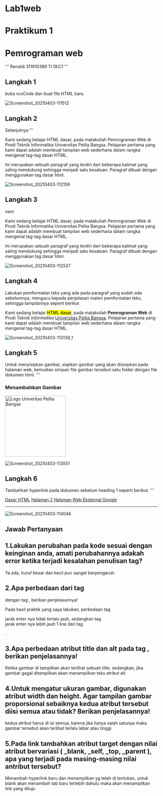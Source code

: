 # Lab1web
# Praktikum 1
# Pemrograman web
'''
Renaldi
311910386
TI.19.C1
'''
## Langkah 1
buka vcsCode dan buat file HTML baru
<!DOCTYPE html>
<html>
<head>
    <title>Tag HTML Dasar</title>
</head>
<body>

</body>
</html>

![Screenshot_20210403-111512](https://user-images.githubusercontent.com/37741274/113467607-3ca9b380-946e-11eb-84f2-3b452460a9c7.png)

## Langkah 2
Selanjutnya
'''
<!-- Ini adalah paragraf pertama -->
<p>Kami sedang belajar HTML dasar, pada matakuliah Pemrograman Web di Prodi 
    Teknik Informatika Universitas Pelita Bangsa. Pelajaran pertama yang kami dapat 
    adalah membuat tampilan web sederhana dalam rangka mengenal tag-tag dasar 
    HTML.</p>
    
<!-- Ini adalah paragraf kedua -->
<p>Ini merupakan sebuah paragraf yang terdiri dari beberapa 
    kalimat yang saling mendukung sehingga menjadi satu kesatuan. Paragraf dibuat 
    dengan menggunakan tag dasar html.</p>

![Screenshot_20210403-112159](https://user-images.githubusercontent.com/37741274/113467701-f86ae300-946e-11eb-974a-7eb58630e41f.png)

 ## Langkah 3
 next
 
<!-- Ini adalah paragraf pertama -->
<p align=”center”>Kami sedang belajar HTML dasar, pada matakuliah Pemrograman 
    Web di Prodi Teknik Informatika Universitas Pelita Bangsa. Pelajaran pertama 
    yang kami dapat adalah membuat tampilan web sederhana dalam rangka mengenal 
    tag-tag dasar HTML.</p>
 <!-- Ini adalah paragraf kedua -->
<p align=”right”>Ini merupakan sebuah paragraf yang terdiri dari beberapa 
    kalimat yang saling mendukung sehingga menjadi satu kesatuan. Paragraf dibuat 
    dengan menggunakan tag dasar html.</p>
 
 ![Screenshot_20210403-112537](https://user-images.githubusercontent.com/37741274/113467768-68796900-946f-11eb-92cc-67268c02b6f1.png)
 
 ## Langkah 4
 Lakukan pemformatan teks yang ada pada paragraf yang sudah ada sebelumnya, mengacu kepada penjelasan materi pemformatan teks, sehingga tampilannya seperti berikut
 
 <p align="left">Kami sedang belajar <mark>HTML dasar</mark>, pada matakuliah <b>Pemrograman
    Web</b> di Prodi <i>Teknik Informatika</i> <ins>Universitas Pelita Bangsa</ins>. Pelajaran pertama
    yang kami dapat adalah membuat tampilan web sederhana dalam rangka mengenal
    tag-tag dasar HTML.</p>

![Screenshot_20210403-113139_1](https://user-images.githubusercontent.com/37741274/113468423-50561980-9470-11eb-82f9-e46d2b7170f2.png)

## Langkah 5
Untuk menyisipkan gambar, siapkan gambar yang akan disisipkan pada halaman web, kemudian simpan file gambar tersebut satu folder dengan file dokumen html.
'''
<!-- sub judul paragraf -->
<h3>Menambahkan Gambar</h3>
<!-- menambahkan gambar pada dokumen -->
<img src="logo_upb.png" width="200" title="Logo Univeritas Pelita Bangsa">

![Screenshot_20210403-113551](https://user-images.githubusercontent.com/37741274/113468579-23eecd00-9471-11eb-817c-3a47d1191d47.png)

## Langkah 6
Tambahkan hyperlink pada dokumen sebelum heading 1 seperti berikut.
'''
<!-- menambahkan link navigasi -->
<nav>
    <a href="lab1_tag_dasar.html">Dasar HTML</a>
    <a href="lab1_halaman2.html">Halaman 2</a>
    <a href="http://www.google.com">Halaman Web Eksternal Google</a>
    </nav>
    <hr>  
 
 ![Screenshot_20210403-114046](https://user-images.githubusercontent.com/37741274/113468631-7f20bf80-9471-11eb-8936-4a5616544844.png)
 
 ## Jawab Pertanyaan

## 1.Lakukan perubahan pada kode sesuai dengan keinginan anda, amati perubahannya adakah error ketika terjadi kesalahan penulisan tag?
 
 Ya ada, huruf besar dan kecil pun sangat berpengaruh.
 
##  2.Apa perbedaan dari tag
dengan tag
, berikan penjelasannya!

Pada hasil praktik yang saya lakukan, perbedaan  tag <p> jarak enter nya tidak terlalu jauh, sedangkan tag <br> jarak enter nya lebih jauh 1 line dari tag <p>.
  
## 3.Apa perbedaan atribut title dan alt pada tag , berikan penjelasannya!

Ketika gambar di tampilkan akan terlihat sebuah title. sedangkan, jika gambar gagal ditampilkan akan menampilkan teks atribut alt.

## 4.Untuk mengatur ukuran gambar, digunakan atribut width dan height. Agar tampilan gambar proporsional sebaiknya kedua atribut tersebut diisi semua atau tidak? Berikan penjelasannya!

kedua atribut harus di isi semua, karena jika hanya salah satunya maka gambar tersebut akan terlihat terlalu lebar atau tinggi.

## 5.Pada link tambahkan atribut target dengan nilai atribut bervariasi ( _blank, _self, _top, _parent ), apa yang terjadi pada masing-masing nilai antribut tersebut?

Menambah hyperlink baru dan menampilkan yg telah di tentukan, untuk blank akan menambah tab baru terlebih dahulu maka akan menampilkan link yang dituju


 
 
